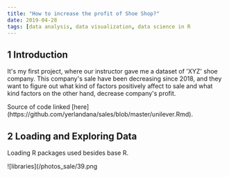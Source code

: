 ```yaml
---
title: "How to increase the profit of Shoe Shop?"
date: 2019-04-28
tags: [data analysis, data visualization, data science in R
---
```

## 1 Introduction

  <p>It's my first project, where our instructor gave me a dataset of 'XYZ'
shoe company. This company's sale have been decreasing since 2018, and they
want to figure out what kind of factors positively affect to sale and
what kind factors on the other hand, decrease company's profit.</p>
  <p>Source of code linked [here](https://github.com/yerlandana/sales/blob/master/unilever.Rmd).</p>

## 2 Loading and Exploring Data

  <p>Loading R packages used besides base R.</p>

![libraries](/photos_sale/39.png
